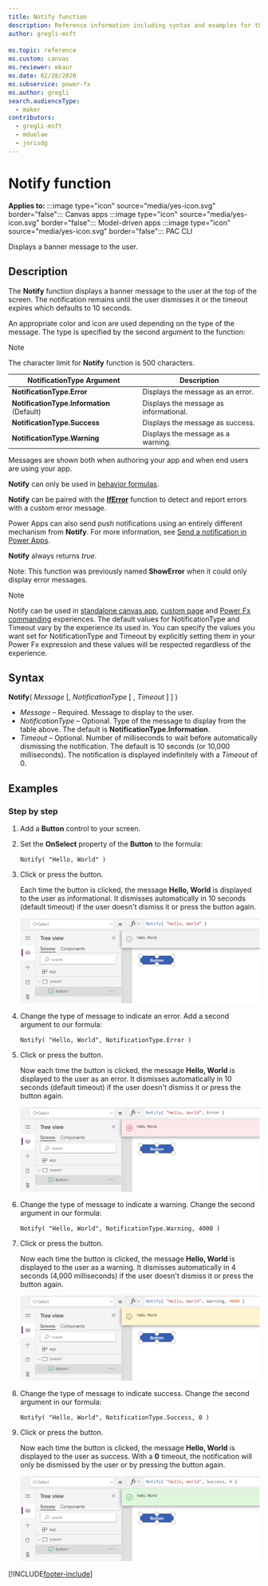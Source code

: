 ```yaml
---
title: Notify function
description: Reference information including syntax and examples for the Notify function.
author: gregli-msft

ms.topic: reference
ms.custom: canvas
ms.reviewer: mkaur
ms.date: 02/28/2020
ms.subservice: power-fx
ms.author: gregli
search.audienceType:
  - maker
contributors:
  - gregli-msft
  - mduelae
  - jorisdg
---
```


# Notify function

**Applies to:** :::image type="icon" source="media/yes-icon.svg" border="false"::: Canvas apps :::image type="icon" source="media/yes-icon.svg" border="false"::: Model-driven apps :::image type="icon" source="media/yes-icon.svg" border="false"::: PAC CLI

Displays a banner message to the user.

## Description

The **Notify** function displays a banner message to the user at the top of the screen. The notification remains until the user dismisses it or the timeout expires which defaults to 10 seconds.

An appropriate color and icon are used depending on the type of the message. The type is specified by the second argument to the function:

> [!NOTE]
> The character limit for **Notify** function is 500 characters.

| NotificationType Argument                  | Description                            |
| ------------------------------------------ | -------------------------------------- |
| **NotificationType.Error**                 | Displays the message as an error.      |
| **NotificationType.Information** (Default) | Displays the message as informational. |
| **NotificationType.Success**               | Displays the message as success.       |
| **NotificationType.Warning**               | Displays the message as a warning.     |

Messages are shown both when authoring your app and when end users are using your app.

**Notify** can only be used in [behavior formulas](/power-apps/maker/canvas-apps/working-with-formulas-in-depth).

**Notify** can be paired with the [**IfError**](function-iferror.md) function to detect and report errors with a custom error message.

Power Apps can also send push notifications using an entirely different mechanism from **Notify**. For more information, see [Send a notification in Power Apps](/power-apps/maker/canvas-apps/add-notifications).

**Notify** always returns _true_.

Note: This function was previously named **ShowError** when it could only display error messages.

>[!NOTE]
> Notify can be used in [standalone canvas app](/power-apps/maker/canvas-apps/working-with-formulas), [custom page](/power-apps/maker/model-driven-apps/page-powerfx-in-model-app) and [Power Fx commanding](/power-apps/maker/model-driven-apps/commanding-use-powerfx) experiences. The default values for NotificationType and Timeout vary by the experience its used in. You can specify the values you want set for NotificationType and Timeout by explicitly setting them in your Power Fx expression and these values will be respected regardless of the experience. 


## Syntax

**Notify**( _Message_ [, _NotificationType_ [ , *Timeout* ] ] )

- _Message_ – Required. Message to display to the user.
- _NotificationType_ – Optional. Type of the message to display from the table above. The default is **NotificationType.Information**.
- _Timeout_ – Optional. Number of milliseconds to wait before automatically dismissing the notification. The default is 10 seconds (or 10,000 milliseconds). The notification is displayed indefinitely with a _Timeout_ of 0.

## Examples

### Step by step

1. Add a **Button** control to your screen.

2. Set the **OnSelect** property of the **Button** to the formula:

   ```powerapps-dot
   Notify( "Hello, World" )
   ```

3. Click or press the button.

   Each time the button is clicked, the message **Hello, World** is displayed to the user as informational. It dismisses  automatically in 10 seconds (default timeout) if the user doesn't dismiss it or press the button again.

   ![In the authoring environment, showing Button.OnSelect calling Notify and displaying the resulting Hello, World message as a blue banner message for the user.](media/function-showerror/hello-world.png)

4. Change the type of message to indicate an error. Add a second argument to our formula:

   ```powerapps-dot
   Notify( "Hello, World", NotificationType.Error )
   ```

5. Click or press the button.

   Now each time the button is clicked, the message **Hello, World** is displayed to the user as an error. It dismisses automatically in 10 seconds (default timeout) if the user doesn't dismiss it or press the button again.

   ![In the authoring environment, showing Button.OnSelect calling Notify and displaying the resulting Hello, World message as a red banner message for the user.](media/function-showerror/hello-world-error.png)

6. Change the type of message to indicate a warning. Change the second argument in our formula:

   ```powerapps-dot
   Notify( "Hello, World", NotificationType.Warning, 4000 )
   ```

7. Click or press the button.

   Now each time the button is clicked, the message **Hello, World** is displayed to the user as a warning. It dismisses automatically in 4 seconds (4,000 milliseconds) if the user doesn't dismiss it or press the button again.

   ![In the authoring environment, showing Button.OnSelect calling Notify and displaying the resulting Hello, World message as an orange banner message for the user.](media/function-showerror/hello-world-warning.png)

8. Change the type of message to indicate success. Change the second argument in our formula:

   ```powerapps-dot
   Notify( "Hello, World", NotificationType.Success, 0 )
   ```

9. Click or press the button.

   Now each time the button is clicked, the message **Hello, World** is displayed to the user as success. With a **0** timeout, the notification will only be dismissed by the user or by pressing the button again.

   ![In the authoring environment, showing Button.OnSelect calling Notify and displaying the resulting Hello, World message as a green banner message for the user.](media/function-showerror/hello-world-success.png)

[!INCLUDE[footer-include](../../includes/footer-banner.md)]
